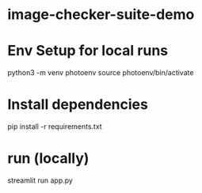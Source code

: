 # image-checker-suite-demo


# Env Setup for local runs
python3 -m venv photoenv
source photoenv/bin/activate


# Install dependencies
pip install -r requirements.txt


# run (locally)
streamlit run app.py


